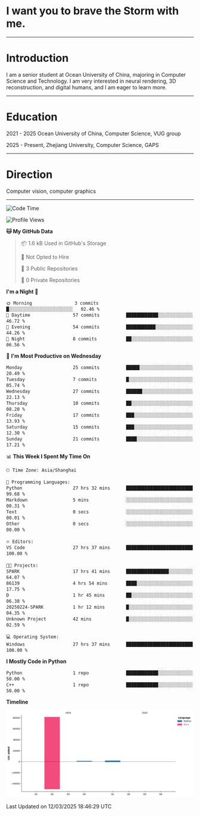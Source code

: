 # I want you to brave the Storm with me. 

---
# Introduction

I am a senior student at Ocean University of China, majoring in Computer Science and Technology. I am very interested in neural rendering, 3D reconstruction, and digital humans, and I am eager to learn more.

---
# Education
2021 - 2025 Ocean University of China, Computer Science, VUG group

2025 - Present, Zhejiang University, Computer Science, GAPS

---
# Direction
Computer vision, computer graphics

---
<!--START_SECTION:waka-->
![Code Time](http://img.shields.io/badge/Code%20Time-133%20hrs%2035%20mins-blue)

![Profile Views](http://img.shields.io/badge/Profile%20Views-0-blue)

**🐱 My GitHub Data** 

> 📦 1.6 kB Used in GitHub's Storage 
 > 
> 🚫 Not Opted to Hire
 > 
> 📜 3 Public Repositories 
 > 
> 🔑 0 Private Repositories 
 > 
**I'm a Night 🦉** 

```text
🌞 Morning                3 commits           █░░░░░░░░░░░░░░░░░░░░░░░░   02.46 % 
🌆 Daytime                57 commits          ████████████░░░░░░░░░░░░░   46.72 % 
🌃 Evening                54 commits          ███████████░░░░░░░░░░░░░░   44.26 % 
🌙 Night                  8 commits           ██░░░░░░░░░░░░░░░░░░░░░░░   06.56 % 
```
📅 **I'm Most Productive on Wednesday** 

```text
Monday                   25 commits          █████░░░░░░░░░░░░░░░░░░░░   20.49 % 
Tuesday                  7 commits           █░░░░░░░░░░░░░░░░░░░░░░░░   05.74 % 
Wednesday                27 commits          ██████░░░░░░░░░░░░░░░░░░░   22.13 % 
Thursday                 10 commits          ██░░░░░░░░░░░░░░░░░░░░░░░   08.20 % 
Friday                   17 commits          ███░░░░░░░░░░░░░░░░░░░░░░   13.93 % 
Saturday                 15 commits          ███░░░░░░░░░░░░░░░░░░░░░░   12.30 % 
Sunday                   21 commits          ████░░░░░░░░░░░░░░░░░░░░░   17.21 % 
```


📊 **This Week I Spent My Time On** 

```text
🕑︎ Time Zone: Asia/Shanghai

💬 Programming Languages: 
Python                   27 hrs 32 mins      █████████████████████████   99.68 % 
Markdown                 5 mins              ░░░░░░░░░░░░░░░░░░░░░░░░░   00.31 % 
Text                     0 secs              ░░░░░░░░░░░░░░░░░░░░░░░░░   00.01 % 
Other                    0 secs              ░░░░░░░░░░░░░░░░░░░░░░░░░   00.00 % 

🔥 Editors: 
VS Code                  27 hrs 37 mins      █████████████████████████   100.00 % 

🐱‍💻 Projects: 
SPARK                    17 hrs 41 mins      ████████████████░░░░░░░░░   64.07 % 
86139                    4 hrs 54 mins       ████░░░░░░░░░░░░░░░░░░░░░   17.75 % 
D                        1 hr 45 mins        ██░░░░░░░░░░░░░░░░░░░░░░░   06.38 % 
20250224-SPARK           1 hr 12 mins        █░░░░░░░░░░░░░░░░░░░░░░░░   04.35 % 
Unknown Project          42 mins             █░░░░░░░░░░░░░░░░░░░░░░░░   02.59 % 

💻 Operating System: 
Windows                  27 hrs 37 mins      █████████████████████████   100.00 % 
```

**I Mostly Code in Python** 

```text
Python                   1 repo              ████████████░░░░░░░░░░░░░   50.00 % 
C++                      1 repo              ████████████░░░░░░░░░░░░░   50.00 % 
```



**Timeline**

![Lines of Code chart](https://raw.githubusercontent.com/polaris-cyy/polaris-cyy/main/assets/bar_graph.png)


 Last Updated on 12/03/2025 18:46:29 UTC
<!--END_SECTION:waka-->

